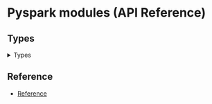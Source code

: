 # Pyspark modules (API Reference)

## Types
<details>
<summary>Types</summary>  

* Spark SQL
* Pandas API on SPARK
* Structured Streaming
* MLlib (DataFrame-based)
* Spark Streaming
* MLlib (RDD-based)
* Spark Core
* Resource Management
</details>


## Reference
- [Reference](https://spark.apache.org/docs/latest/api/python/reference/index.html)